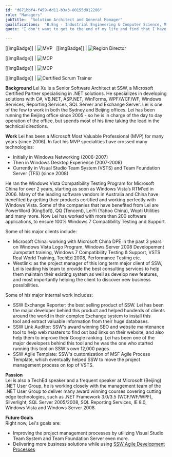 ```yaml
---
id: "d671bbf4-f459-dd11-b3a3-00155d012206"
role: "Managers"
jobTitle:  "Solution Architect and General Manager"
qualifications:  "B.Eng - Industrial Engineering & Computer Science, M.Info - Information Science"
quote: "I don't want to get to the end of my life and find that I have just lived the length of it. I want to have lived the width of it as well."

---
```


 
[[imgBadge]]
| ![MVP](./Images/Bio/mvp.jpg) 
  
[[imgBadge]]
| ![Region Director](./Images/Bio/regionalDirector.jpg) 

[[imgBadge]]
| ![MCP](./Images/Bio/MCP.png) 

[[imgBadge]]
| ![MCP](./Images/Bio/csm.png) 

[[imgBadge]]
| ![Certified Scrum Trainer](./Images/Bio/scrumtrainer.png) 


 **Background**
 Lei Xu is a Senior Software Architect at SSW, a Microsoft Certified Partner specialising in .NET solutions. He specializes in developing solutions with C#, VB.NET, ASP.NET, WinForms, WPF/WCF/WF, Windows Services, Reporting Services, SQL Server and Exchange Server. Lei is one of the few to work in both the Sydney and Beijing offices. Lei has been running the Beijing office since 2005 - so he is in charge of the day to day operation of the office, but spends most of his time taking the lead in the technical directions.  

 **Work** 
 Lei has been a Microsoft Most Valuable Professional (MVP) for many years (since 2006). In fact his MVP specialities have crossed many technologies:

*   Initially in Windows Networking (2006-2007) 
*   Then in Windows Desktop Experience (2007-2008) 
*   Currently in Visual Studio Team System (VSTS) and Team Foundation Server (TFS) (since 2008) 

He ran the Windows Vista Compatibility Testing Program for Microsoft China for over 2 years, starting as soon as Windows Vista’s RTM'ed in 2006. Many of the leading software vendors in Australia and China have benefited by getting their products certified and working perfectly with Windows Vista. Some of the companies that have benefited from Lei are PowerWord (KingSoft), QQ (Tencent), LeiYi (Yahoo China), Wopti Utilities and many more. Now Lei has worked with more than 200 software applications, to ensure 100% Windows 7 Compatibility Testing and Support.

Some of his major clients include:

*   Microsoft China: working with Microsoft China DPE in the past 3 years on Windows Vista Logo Program, Windows Server 2008 Developement Jumpstart training, Windows 7 Compatibility Testing & Support, VSTS Real World Training, TechEd 2008, Performance Testing etc. 
*   Westlink: as the project manager of this long term major client of SSW, Lei is leading his team to provide the best consulting services to help them maintain their existing system as well as develop new features, and most importantly helping the client to discover new business possibilities. 

Some of his major internal work includes:

*   SSW Exchange Reporter: the best selling product of SSW. Lei has been the major developer behind this product and helped hunderds of clients around the world in their complex Exchange system to install this tool and extract valuable information from their huge databases. 
*   SSW Link Auditor: SSW's award winning SEO and website maintenance tool to help web masters to find out bad links on their website, and also help them to improve their Google ranking. Lei has been one of the major developers behind this tool and he was the one who started running this tool on SSW's own 12,000 pages. 
*   SSW Agile Template: SSW's customization of MSF Agile Process Template, which eventually helped SSW to move the project management process on top of VSTS.    

**Passion**  
Lei is also a TechEd speaker and a frequent speaker at Microsoft (Beijing) .NET User Group, he is working closely with the management team of the .NET User Group to deliver many award winning courses covering cutting edge technologies, such as .NET Framework 3.0/3.5 (WCF/WF/WPF), Silverlight, SQL Server 2005/2008, SQL Reporting Services, IE 8.0, Windows Vista and Windows Server 2008.

**Future Goals**  
Right now, Lei's goals are:

*   Improving the project management processes by utilizing Visual Studio Team System and Team Foundation Server even more. 
*   Delivering more business solutions while using [SSW Agile Development Processes](https://www.ssw.com.au/rules/rules-to-successful-projects) 

